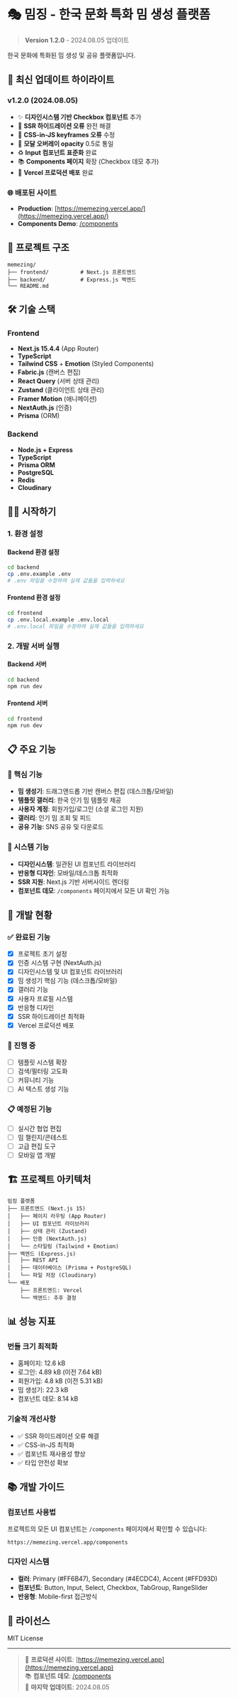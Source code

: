 # 🎭 밈징 - 한국 문화 특화 밈 생성 플랫폼

> **Version 1.2.0** - 2024.08.05 업데이트

한국 문화에 특화된 밈 생성 및 공유 플랫폼입니다.

## 🎯 최신 업데이트 하이라이트

### v1.2.0 (2024.08.05)
- ✨ **디자인시스템 기반 Checkbox 컴포넌트** 추가
- 🔧 **SSR 하이드레이션 오류** 완전 해결
- 🎨 **CSS-in-JS keyframes 오류** 수정
- 🔧 **모달 오버레이 opacity** 0.5로 통일
- ♻️ **Input 컴포넌트 표준화** 완료
- 📚 **Components 페이지** 확장 (Checkbox 데모 추가)
- 🚀 **Vercel 프로덕션 배포** 완료

### 🌐 배포된 사이트
- **Production**: [https://memezing.vercel.app/](https://memezing.vercel.app/)
- **Components Demo**: [/components](https://memezing.vercel.app/components)

## 🚀 프로젝트 구조

```
memezing/
├── frontend/          # Next.js 프론트엔드
├── backend/           # Express.js 백엔드
└── README.md
```

## 🛠️ 기술 스택

### Frontend
- **Next.js 15.4.4** (App Router)
- **TypeScript**
- **Tailwind CSS** + **Emotion** (Styled Components)
- **Fabric.js** (캔버스 편집)
- **React Query** (서버 상태 관리)
- **Zustand** (클라이언트 상태 관리)
- **Framer Motion** (애니메이션)
- **NextAuth.js** (인증)
- **Prisma** (ORM)

### Backend
- **Node.js + Express**
- **TypeScript**
- **Prisma ORM**
- **PostgreSQL**
- **Redis**
- **Cloudinary**

## 🏃‍♂️ 시작하기

### 1. 환경 설정

#### Backend 환경 설정
```bash
cd backend
cp .env.example .env
# .env 파일을 수정하여 실제 값들을 입력하세요
```

#### Frontend 환경 설정
```bash
cd frontend
cp .env.local.example .env.local
# .env.local 파일을 수정하여 실제 값들을 입력하세요
```

### 2. 개발 서버 실행

#### Backend 서버
```bash
cd backend
npm run dev
```

#### Frontend 서버
```bash
cd frontend
npm run dev
```

## 📋 주요 기능

### 🎨 핵심 기능
- **밈 생성기**: 드래그앤드롭 기반 캔버스 편집 (데스크톱/모바일)
- **템플릿 갤러리**: 한국 인기 밈 템플릿 제공
- **사용자 계정**: 회원가입/로그인 (소셜 로그인 지원)
- **갤러리**: 인기 밈 조회 및 피드
- **공유 기능**: SNS 공유 및 다운로드

### 🔧 시스템 기능
- **디자인시스템**: 일관된 UI 컴포넌트 라이브러리
- **반응형 디자인**: 모바일/데스크톱 최적화
- **SSR 지원**: Next.js 기반 서버사이드 렌더링
- **컴포넌트 데모**: `/components` 페이지에서 모든 UI 확인 가능

## 🎯 개발 현황

### ✅ 완료된 기능
- [x] 프로젝트 초기 설정
- [x] 인증 시스템 구현 (NextAuth.js)
- [x] 디자인시스템 및 UI 컴포넌트 라이브러리
- [x] 밈 생성기 핵심 기능 (데스크톱/모바일)
- [x] 갤러리 기능
- [x] 사용자 프로필 시스템
- [x] 반응형 디자인
- [x] SSR 하이드레이션 최적화
- [x] Vercel 프로덕션 배포

### 🚧 진행 중
- [ ] 템플릿 시스템 확장
- [ ] 검색/필터링 고도화
- [ ] 커뮤니티 기능
- [ ] AI 텍스트 생성 기능

### 📋 예정된 기능
- [ ] 실시간 협업 편집
- [ ] 밈 챌린지/콘테스트
- [ ] 고급 편집 도구
- [ ] 모바일 앱 개발

## 🏗️ 프로젝트 아키텍처

```
밈징 플랫폼
├── 프론트엔드 (Next.js 15)
│   ├── 페이지 라우팅 (App Router)
│   ├── UI 컴포넌트 라이브러리
│   ├── 상태 관리 (Zustand)
│   ├── 인증 (NextAuth.js)
│   └── 스타일링 (Tailwind + Emotion)
├── 백엔드 (Express.js)
│   ├── REST API
│   ├── 데이터베이스 (Prisma + PostgreSQL)
│   └── 파일 저장 (Cloudinary)
└── 배포
    ├── 프론트엔드: Vercel
    └── 백엔드: 추후 결정
```

## 📊 성능 지표

### 번들 크기 최적화
- 홈페이지: 12.6 kB
- 로그인: 4.89 kB (이전 7.64 kB)
- 회원가입: 4.8 kB (이전 5.31 kB)
- 밈 생성기: 22.3 kB
- 컴포넌트 데모: 8.14 kB

### 기술적 개선사항
- ✅ SSR 하이드레이션 오류 해결
- ✅ CSS-in-JS 최적화
- ✅ 컴포넌트 재사용성 향상
- ✅ 타입 안전성 확보

## 📚 개발 가이드

### 컴포넌트 사용법
프로젝트의 모든 UI 컴포넌트는 `/components` 페이지에서 확인할 수 있습니다:
```
https://memezing.vercel.app/components
```

### 디자인 시스템
- **컬러**: Primary (#FF6B47), Secondary (#4ECDC4), Accent (#FFD93D)
- **컴포넌트**: Button, Input, Select, Checkbox, TabGroup, RangeSlider
- **반응형**: Mobile-first 접근방식

## 📄 라이선스

MIT License

---

> 🚀 **프로덕션 사이트**: [https://memezing.vercel.app](https://memezing.vercel.app)  
> 📚 **컴포넌트 데모**: [/components](https://memezing.vercel.app/components)  
> 📅 **마지막 업데이트**: 2024.08.05